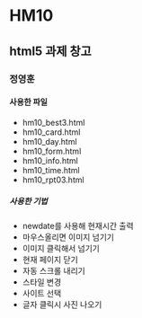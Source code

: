 # HM10
## html5 과제 창고
### 정영훈
#### 사용한 파일
- hm10_best3.html
- hm10_card.html
- hm10_day.html
- hm10_form.html
- hm10_info.html
- hm10_time.html
- hm10_rpt03.html
##### 사용한 기법
- newdate를 사용해 현재시간 출력
- 마우스올리면 이미지 넘기기
- 이미지 클릭해서 넘기기
- 현재 페이지 닫기
- 자동 스크롤 내리기
- 스타일 변경
- 사이트 선택
- 글자 클릭시 사진 나오기
